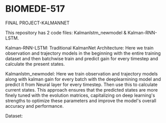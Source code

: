 # BIOMEDE-517
FINAL PROJECT-KALMANNET

This repository has 2 code files: Kalmanlstm_newmodel & Kalman-RNN-LSTM.


Kalman-RNN-LSTM:
Traditional KalmanNet Architecture: Here we train observation and trajectory models in the beginning with the entire training dataset and then batchwise train and predict gain for every timestep and calculate the present states.


Kalmanlstm_newmodel:
Here we train observation and trajectory models along with kalman gain for every batch with the deeplearnining model and predict it from Neural layer for every timestep. Then use this to calculate current states. This approach ensures that the predicted states are more finely tuned with the evolution matrices, capitalizing on deep learning's strengths to optimize these parameters and improve the model's overall accuracy and performance.

Dataset:
